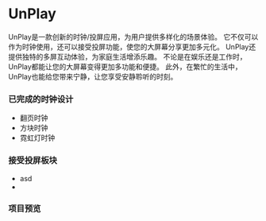 # UnPlay

UnPlay是一款创新的时钟/投屏应用，为用户提供多样化的场景体验。
它不仅可以作为时钟使用，还可以接受投屏功能，使您的大屏幕分享更加多元化。
UnPlay还提供独特的多屏互动体验，为家庭生活增添乐趣。
不论是在娱乐还是工作时，UnPlay都能让您的大屏幕变得更加多功能和便捷。
此外，在繁忙的生活中，UnPlay也能给您带来宁静，让您享受安静聆听的时刻。

### 已完成的时钟设计
- 翻页时钟
- 方块时钟
- 霓虹灯时钟

### 接受投屏板块
- asd
- 

### 项目预览
